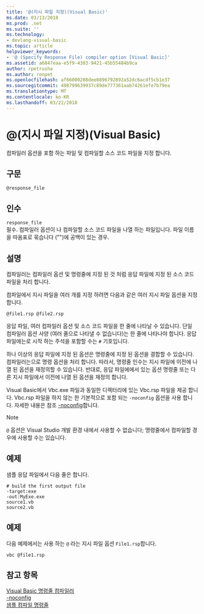 ```yaml
---
title: '@(지시 파일 지정)(Visual Basic)'
ms.date: 03/13/2018
ms.prod: .net
ms.suite: ''
ms.technology:
- devlang-visual-basic
ms.topic: article
helpviewer_keywords:
- '@ (Specify Response File) compiler option [Visual Basic]'
ms.assetid: a6847eaa-e5f9-4303-9421-45b55484b9ca
author: rpetrusha
ms.author: ronpet
ms.openlocfilehash: af66000208dee0896792892a52dc6acdf5cb1e37
ms.sourcegitcommit: 498799639937c89de777361aab74261efe7b79ea
ms.translationtype: MT
ms.contentlocale: ko-KR
ms.lasthandoff: 03/22/2018
---
```

# <a name="-specify-response-file-visual-basic"></a>@(지시 파일 지정)(Visual Basic)
컴파일러 옵션을 포함 하는 파일 및 컴파일할 소스 코드 파일을 지정 합니다.  
  
## <a name="syntax"></a>구문  
  
```  
@response_file  
```  
  
## <a name="arguments"></a>인수  
 `response_file`  
 필수. 컴파일러 옵션이 나 컴파일할 소스 코드 파일을 나열 하는 파일입니다. 파일 이름을 따옴표로 묶습니다 ("")에 공백이 있는 경우.  
  
## <a name="remarks"></a>설명  
 컴파일러는 컴파일러 옵션 및 명령줄에 지정 된 것 처럼 응답 파일에 지정 된 소스 코드 파일을 처리 합니다.  
  
 컴파일에서 지시 파일을 여러 개를 지정 하려면 다음과 같은 여러 지시 파일 옵션을 지정 합니다.  
  
```  
@file1.rsp @file2.rsp  
```  
  
 응답 파일, 여러 컴파일러 옵션 및 소스 코드 파일을 한 줄에 나타날 수 있습니다. 단일 컴파일러 옵션 사양 (여러 줄으로 나타낼 수 없습니다)는 한 줄에 나타나야 합니다. 응답 파일에는로 시작 하는 주석을 포함할 수는 `#` 기호입니다.  
  
 하나 이상의 응답 파일에 지정 된 옵션은 명령줄에 지정 된 옵션을 결합할 수 있습니다. 컴파일러는으로 명령 옵션을 처리 합니다. 따라서, 명령줄 인수는 지시 파일에 이전에 나열 된 옵션을 재정의할 수 있습니다. 반대로, 응답 파일에에서 있는 옵션 명령줄 또는 다른 지시 파일에서 이전에 나열 된 옵션을 재정의 합니다.  
  
 Visual Basic에서 Vbc.exe 파일과 동일한 디렉터리에 있는 Vbc.rsp 파일을 제공 합니다. Vbc.rsp 파일을 하지 않는 한 기본적으로 포함 되는 `-noconfig` 옵션을 사용 합니다. 자세한 내용은 참조 [-noconfig](../../../visual-basic/reference/command-line-compiler/noconfig.md)합니다.  
  
> [!NOTE]
>  `@` 옵션은 Visual Studio 개발 환경 내에서 사용할 수 없습니다; 명령줄에서 컴파일할 경우에 사용할 수는 있습니다.  
  
## <a name="example"></a>예제  
 샘플 응답 파일에서 다음 줄은 합니다.  
  
```console
# build the first output file  
-target:exe   
-out:MyExe.exe  
source1.vb   
source2.vb  
```  
  
## <a name="example"></a>예제  
 다음 예제에서는 사용 하는 `@` 라는 지시 파일 옵션 `File1.rsp`합니다.  
  
```console
vbc @file1.rsp  
```  
  
## <a name="see-also"></a>참고 항목  
 [Visual Basic 명령줄 컴파일러](../../../visual-basic/reference/command-line-compiler/index.md)  
 [-noconfig](../../../visual-basic/reference/command-line-compiler/noconfig.md)  
 [샘플 컴파일 명령줄](../../../visual-basic/reference/command-line-compiler/sample-compilation-command-lines.md)
